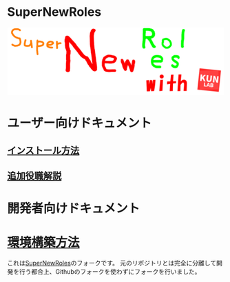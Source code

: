 # SuperNewRoles
![SNRImage](/images/SNRImage.png)

# ユーザー向けドキュメント

## [インストール方法](https://github.com/TeamKun/SuperNewRolesWithKunLab/blob/master/docs/%E3%82%A4%E3%83%B3%E3%82%B9%E3%83%88%E3%83%BC%E3%83%AB%E6%89%8B%E9%A0%86%E6%9B%B8.md)
## [追加役職解説](https://github.com/TeamKun/SuperNewRolesWithKunLab/blob/master/docs/%E8%BF%BD%E5%8A%A0%E5%BD%B9%E8%81%B7%E8%A7%A3%E8%AA%AC.md)

# 開発者向けドキュメント

# [環境構築方法](https://github.com/TeamKun/SuperNewRolesWithKunLab/blob/master/docs/%E7%92%B0%E5%A2%83%E6%A7%8B%E7%AF%89.md)

これは[SuperNewRoles](https://github.com/ykundesu/SuperNewRoles)のフォークです。
元のリポジトリとは完全に分離して開発を行う都合上、Githubのフォークを使わずにフォークを行いました。
